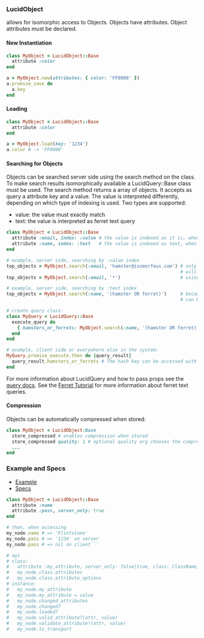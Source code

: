 ### LucidObject

allows for isomorphic access to Objects.
Objects have attributes. Object attributes must be declared.

#### New Instantiation
```ruby
class MyObject < LucidObject::Base
  attribute :color
end

a = MyObject.new(attributes: { color: 'FF0000' })
a.promise_save do
  a.key
end
```

#### Loading
```ruby
class MyObject < LucidObject::Base
  attribute :color
end

a = MyObject.load(key: '1234')
a.color # -> 'FF0000'
```

#### Searching for Objects

Objects can be searched server side using the search method on the class. To make search results isomorphically available a LucidQuery::Base class must be used. The search method returns a array of objects. It accepts as query a attribute key and a value.
The value is interpreted differently, depending on which type of indexing is used.
Two types are supported:
- value: the value must exactly match
- text: the value is interpreted as ferret text query

```ruby
class MyObject < LucidObject::Base
  attribute :email, index: :value # the value is indexed as it is, when searching for it, the queried value must exactly match
  attribute :name, index: :text   # the value is indexed as text, when searching for it, the query allows for variations
end

# example, server side, searching by :value index
top_objects = MyObject.search(:email, 'hamster@isomorfeus.com') # only objects with the exact matching value in the email attribute
                                                                # will be found, because email is index as value
top_objects = MyObject.search(:email, '*')                      # using the '*' wildcard will find all objects of the MyObject class

# example, server side, searching by :text index
top_objects = MyObject.search(:name, '(hamster OR ferret)')     # because :name is indexed as text, isomorfeus ferret field queries
                                                                # can be used

# create query class:
class MyQuery < LucidQuery::Base
  execute_query do
    { hamsters_or_ferrets: MyObject.search(:name, '(hamster OR ferret)') }
  end
end

# example, client side or everywhere else in the system:
MyQuery.promise_execute.then do |query_result|
  query_result.hamsters_or_ferrets # The hash key can be accessed with a method.
end
```

For more information about LucidQuery and how to pass props see the [query docs](https://github.com/isomorfeus/isomorfeus-project/blob/master/isomorfeus-data/docs/data_query.md).
See the [Ferret Tutorial](https://github.com/isomorfeus/isomorfeus-ferret/blob/master/TUTORIAL.md) for more information about ferret text queries.

#### Compression

Objects can be automatically compressed when stored:
```ruby
class MyObject < LucidObject:Base
  store_compressed # enables compression when stored
  store_compressed quality: 1 # optional quality arg chooses the compression level: 1 (fastest) to 11 (best compression, also very slow)
  ...
end
```

### Example and Specs
- [Example](https://github.com/isomorfeus/isomorfeus-project/blob/master/isomorfeus-data/test_app_files/isomorfeus/data/simple_object.rb)
- [Specs](https://github.com/isomorfeus/isomorfeus-project/blob/master/isomorfeus-data/test_app_files/spec/data_object_spec.rb)

```ruby
class MyObject < LucidObject::Base
  attribute :name
  attribute :pass, server_only: true
end

# then, when accessing
my_node.name # => 'Flintstone'
my_node.pass # => '1234' on server
my_node.pass # => nil on client```

# api
# class:
#   attribute :my_attribute, server_only: false|true, class: ClassName, is_a: ClassName, default: value, validate: block
#   my_node.class.attributes
#   my_node.class.attribute_options
# instance:
#   my_node.my_attribute
#   my_node.my_attribute = value
#   my_node.changed_attributes
#   my_node.changed?
#   my_node.loaded?
#   my_node.valid_attribute?(attr, value)
#   my_node.validate_attribute!(attr, value)
#   my_node.to_transport
```
